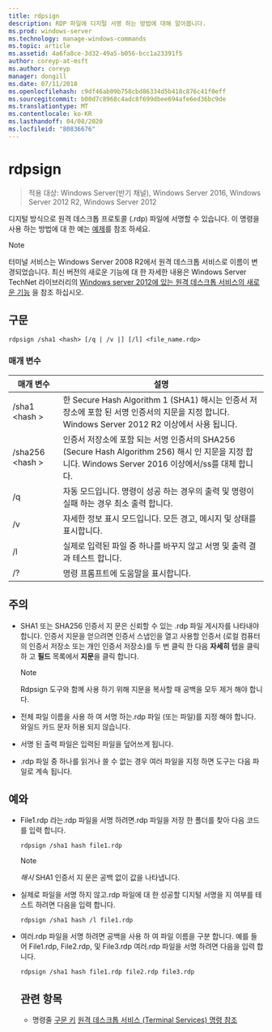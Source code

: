 ```yaml
---
title: rdpsign
description: RDP 파일에 디지털 서명 하는 방법에 대해 알아봅니다.
ms.prod: windows-server
ms.technology: manage-windows-commands
ms.topic: article
ms.assetid: 4a6fa8ce-3d32-49a5-b056-bcc1a23391f5
author: coreyp-at-msft
ms.author: coreyp
manager: dongill
ms.date: 07/11/2018
ms.openlocfilehash: c9df46ab09b758cbd86334d5b418c876c41f0eff
ms.sourcegitcommit: b00d7c8968c4adc8f699dbee694afe6ed36bc9de
ms.translationtype: MT
ms.contentlocale: ko-KR
ms.lasthandoff: 04/08/2020
ms.locfileid: "80836676"
---
```

# <a name="rdpsign"></a>rdpsign

>적용 대상: Windows Server(반기 채널), Windows Server 2016, Windows Server 2012 R2, Windows Server 2012

디지털 방식으로 원격 데스크톱 프로토콜 (.rdp) 파일에 서명할 수 있습니다.
이 명령을 사용 하는 방법에 대 한 예는 [예제](#BKMK_examples)를 참조 하세요.

> [!NOTE]
> 터미널 서비스는 Windows Server 2008 R2에서 원격 데스크톱 서비스로 이름이 변경되었습니다. 최신 버전의 새로운 기능에 대 한 자세한 내용은 Windows Server TechNet 라이브러리의 [Windows server 2012에 있는 원격 데스크톱 서비스의 새로운 기능](https://technet.microsoft.com/library/hh831527) 을 참조 하십시오.

## <a name="syntax"></a>구문
```
rdpsign /sha1 <hash> [/q | /v |] [/l] <file_name.rdp>
```

### <a name="parameters"></a>매개 변수

|매개 변수|설명|
|-------|--------|
|/sha1 \<hash >|한 Secure Hash Algorithm 1 (SHA1) 해시는 인증서 저장소에 포함 된 서명 인증서의 지문을 지정 합니다. Windows Server 2012 R2 이상에서 사용 됩니다.|
|/sha256 \<hash >|인증서 저장소에 포함 되는 서명 인증서의 SHA256 (Secure Hash Algorithm 256) 해시 인 지문을 지정 합니다. Windows Server 2016 이상에서/ss를 대체 합니다.|
|/q|자동 모드입니다. 명령이 성공 하는 경우의 출력 및 명령이 실패 하는 경우 최소 출력 합니다.|
|/v|자세한 정보 표시 모드입니다. 모든 경고, 메시지 및 상태를 표시합니다.|
|/l|실제로 입력된 파일 중 하나를 바꾸지 않고 서명 및 출력 결과 테스트 합니다.|
|/?|명령 프롬프트에 도움말을 표시합니다.|

## <a name="remarks"></a>주의
-   SHA1 또는 SHA256 인증서 지 문은 신뢰할 수 있는 .rdp 파일 게시자를 나타내야 합니다. 인증서 지문을 얻으려면 인증서 스냅인을 열고 사용할 인증서 (로컬 컴퓨터의 인증서 저장소 또는 개인 인증서 저장소)를 두 번 클릭 한 다음 **자세히** 탭을 클릭 하 고 **필드** 목록에서 **지문**을 클릭 합니다.

    > [!NOTE]
    > Rdpsign 도구와 함께 사용 하기 위해 지문을 복사할 때 공백을 모두 제거 해야 합니다.

-   전체 파일 이름을 사용 하 여 서명 하는.rdp 파일 (또는 파일)를 지정 해야 합니다. 와일드 카드 문자 허용 되지 않습니다.
-   서명 된 출력 파일은 입력된 파일을 덮어쓰게 됩니다.
-   .rdp 파일 중 하나를 읽거나 쓸 수 없는 경우 여러 파일을 지정 하면 도구는 다음 파일로 계속 됩니다.

## <a name="examples"></a><a name="BKMK_examples"></a>예와
- File1.rdp 라는.rdp 파일을 서명 하려면.rdp 파일을 저장 한 폴더를 찾아 다음 코드를 입력 합니다.
  ```
  rdpsign /sha1 hash file1.rdp
  ```
  > [!NOTE]
  > *해시* SHA1 인증서 지 문은 공백 없이 값을 나타냅니다.
- 실제로 파일을 서명 하지 않고.rdp 파일에 대 한 성공할 디지털 서명을 지 여부를 테스트 하려면 다음을 입력 합니다.
  ```
  rdpsign /sha1 hash /l file1.rdp
  ```
- 여러.rdp 파일을 서명 하려면 공백을 사용 하 여 파일 이름을 구분 합니다. 예를 들어 File1.rdp, File2.rdp, 및 File3.rdp 여러.rdp 파일을 서명 하려면 다음을 입력 합니다.
  ```
  rdpsign /sha1 hash file1.rdp file2.rdp file3.rdp
  ```
  ## <a name="see-also"></a>관련 항목
  - 명령줄 [구문 키](command-line-syntax-key.md)
  [원격 데스크톱 서비스 (Terminal Services) 명령 참조](remote-desktop-services-terminal-services-command-reference.md)
